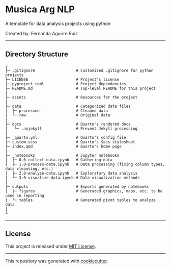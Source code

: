# Musica Arg NLP
A template for data analysis projects using python

Created by: Fernanda Aguirre Ruiz

---
## Directory Structure
```
┬
├─ .gitignore                  # Customized .gitignore for python projects
├─ LICENSE                     # Project's license
├─ pyproject.toml              # Project dependencies
├─ README.md                   # Top-level README for this project
|
├─ assets                      # Resources for the project
|
├─ data                        # Categorized data files                       
|  ├─ processed                # Cleaned data
|  └─ raw                      # Original data
|
├─ docs                        # Quarto's rendered docs
|   └─ .nojekyll               # Prevent Jekyll processing
|
├─ _quarto.yml                 # Quarto's config file
├─ custom.scss                 # Quarto's Sass stylesheet
├─ index.qmd                   # Quarto's home page
|
├─ _notebooks                  # Jupyter notebooks
|  ├─ 0.0-collect-data.ipynb   # Gathering data
|  ├─ 1.0-process-data.ipynb   # Data processing (fixing column types, data cleansing, etc.)
|  ├─ 2.0-analyze-data.ipynb   # Exploratory data analysis
|  └─ 3.0-visualize-data.ipynb # Data visualization methods
|
├─ outputs                     # Exports generated by notebooks
|  ├─ figures                  # Generated graphics, maps, etc. to be used in reporting
|  └─ tables                   # Generated pivot tables to analyze data
|
┴

```
---

## License

This project is released under [MIT License](/LICENSE).

---

This repository was generated with [cookiecutter](https://github.com/cookiecutter/cookiecutter).